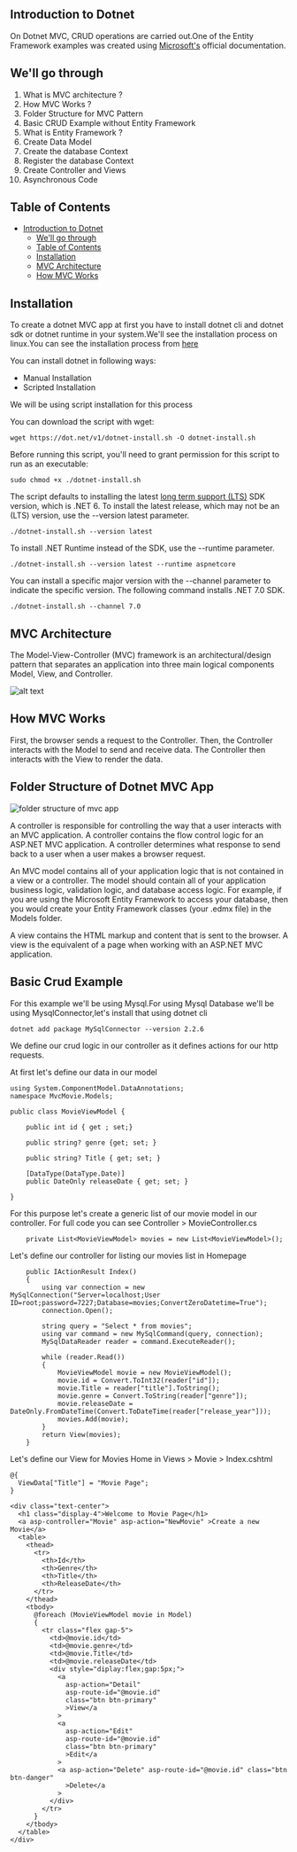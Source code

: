 ## Introduction to Dotnet

On Dotnet MVC, CRUD operations are carried out.One of the Entity Framework examples was created using [Microsoft's](https://learn.microsoft.com/en-us/aspnet/core/data/ef-mvc/?view=aspnetcore-7.0) official documentation.

## We'll go through

1. What is MVC architecture ?
2. How MVC Works ?
3. Folder Structure for MVC Pattern
4. Basic CRUD Example without Entity Framework
5. What is Entity Framework ?
6. Create Data Model
7. Create the database Context
8. Register the database Context
9. Create Controller and Views
10. Asynchronous Code

## Table of Contents

- [Introduction to Dotnet](#introduction-to-dotnet)
  - [We'll go through](#well-go-through)
  - [Table of Contents](#table-of-contents)
  - [Installation](#installation)
  - [MVC Architecture](#mvc-architecture)
  - [How MVC Works](#how-mvc-works)

## Installation

To create a dotnet MVC app at first you have to install dotnet cli and dotnet sdk or dotnet runtime in your system.We'll see the installation process on linux.You can see the installation process from [here](https://learn.microsoft.com/en-us/dotnet/core/install/linux?WT.mc_id=dotnet-35129-website)

You can install dotnet in following ways:

- Manual Installation
- Scripted Installation

We will be using script installation for this process

You can download the script with wget:

```
wget https://dot.net/v1/dotnet-install.sh -O dotnet-install.sh
```

Before running this script, you'll need to grant permission for this script to run as an executable:

```
sudo chmod +x ./dotnet-install.sh
```

The script defaults to installing the latest [long term support (LTS)](https://dotnet.microsoft.com/en-us/platform/support/policy/dotnet-core) SDK version, which is .NET 6. To install the latest release, which may not be an (LTS) version, use the --version latest parameter.

```
./dotnet-install.sh --version latest
```

To install .NET Runtime instead of the SDK, use the --runtime parameter.

```
./dotnet-install.sh --version latest --runtime aspnetcore
```

You can install a specific major version with the --channel parameter to indicate the specific version. The following command installs .NET 7.0 SDK.

```
./dotnet-install.sh --channel 7.0
```

## MVC Architecture

The Model-View-Controller (MVC) framework is an architectural/design pattern that separates an application into three main logical components Model, View, and Controller.

![alt text](https://res.cloudinary.com/codewithsudeep/image/upload/v1687752549/Content%20for%20github/Screenshot_from_2023-06-26_09-52-58_d3kfhw.png)

## How MVC Works

First, the browser sends a request to the Controller. Then, the Controller interacts with the Model to send and receive data. The Controller then interacts with the View to render the data.

## Folder Structure of Dotnet MVC App

![folder structure of mvc app](https://res.cloudinary.com/codewithsudeep/image/upload/v1687754358/Content%20for%20github/Screenshot_from_2023-06-26_10-24-08_l5sd2e.png)

A controller is responsible for controlling the way that a user interacts with an MVC application. A controller contains the flow control logic for an ASP.NET MVC application. A controller determines what response to send back to a user when a user makes a browser request.

An MVC model contains all of your application logic that is not contained in a view or a controller. The model should contain all of your application business logic, validation logic, and database access logic. For example, if you are using the Microsoft Entity Framework to access your database, then you would create your Entity Framework classes (your .edmx file) in the Models folder.

A view contains the HTML markup and content that is sent to the browser. A view is the equivalent of a page when working with an ASP.NET MVC application.

## Basic Crud Example

For this example we'll be using Mysql.For using Mysql Database we'll be using MysqlConnector,let's install that using dotnet cli

```
dotnet add package MySqlConnector --version 2.2.6
```

We define our crud logic in our controller as it defines actions for our http requests.

At first let's define our data in our model

```
using System.ComponentModel.DataAnnotations;
namespace MvcMovie.Models;

public class MovieViewModel {

    public int id { get ; set;}

    public string? genre {get; set; }

    public string? Title { get; set; }

    [DataType(DataType.Date)]
    public DateOnly releaseDate { get; set; }

}
```

For this purpose let's create a generic list of our movie model in our controller. For full code you can see Controller > MovieController.cs

```
    private List<MovieViewModel> movies = new List<MovieViewModel>();
```

Let's define our controller for listing our movies list in Homepage

```
    public IActionResult Index()
    {
        using var connection = new MySqlConnection("Server=localhost;User ID=root;password=7227;Database=movies;ConvertZeroDatetime=True");
        connection.Open();

        string query = "Select * from movies";
        using var command = new MySqlCommand(query, connection);
        MySqlDataReader reader = command.ExecuteReader();

        while (reader.Read())
        {
            MovieViewModel movie = new MovieViewModel();
            movie.id = Convert.ToInt32(reader["id"]);
            movie.Title = reader["title"].ToString();
            movie.genre = Convert.ToString(reader["genre"]);
            movie.releaseDate = DateOnly.FromDateTime(Convert.ToDateTime(reader["release_year"]));
            movies.Add(movie);
        }
        return View(movies);
    }
```

Let's define our View for Movies Home in Views > Movie > Index.cshtml

```
@{
  ViewData["Title"] = "Movie Page";
}

<div class="text-center">
  <h1 class="display-4">Welcome to Movie Page</h1>
  <a asp-controller="Movie" asp-action="NewMovie" >Create a new Movie</a>
  <table>
    <thead>
      <tr>
        <th>Id</th>
        <th>Genre</th>
        <th>Title</th>
        <th>ReleaseDate</th>
      </tr>
    </thead>
    <tbody>
      @foreach (MovieViewModel movie in Model)
      {
        <tr class="flex gap-5">
          <td>@movie.id</td>
          <td>@movie.genre</td>
          <td>@movie.Title</td>
          <td>@movie.releaseDate</td>
          <div style="diplay:flex;gap:5px;">
            <a
              asp-action="Detail"
              asp-route-id="@movie.id"
              class="btn btn-primary"
              >View</a
            >
            <a
              asp-action="Edit"
              asp-route-id="@movie.id"
              class="btn btn-primary"
              >Edit</a
            >
            <a asp-action="Delete" asp-route-id="@movie.id" class="btn btn-danger"
              >Delete</a
            >
          </div>
        </tr>
      }
    </tbody>
  </table>
</div>

```
 
